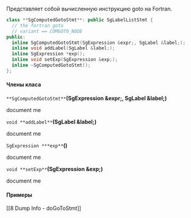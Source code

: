 Представляет собой вычисленную  инструкцию goto на Fortran.

```cpp
class **SgComputedGotoStmt**: public SgLabelListStmt {
  // the fortran goto
  // variant == COMGOTO_NODE
public:
  inline SgComputedGotoStmt(SgExpression &expr;, SgLabel &label;);
  inline void addLabel(SgLabel &label;);
  inline SgExpression *exp();
  inline void setExp(SgExpression &exp;);
  inline ~SgComputedGotoStmt();
};
```

#### Члены класа

`**SgComputedGotoStmt**`**(SgExpression &expr;, SgLabel &label;)**

document me

`void **addLabel**`**(SgLabel &label;)**

document me

`SgExpression ***exp**`**()**

document me

`void **setExp**`**(SgExpression &exp;)**

document me

#### Примеры
[[8 Dump Info - doGoToStmt]]








